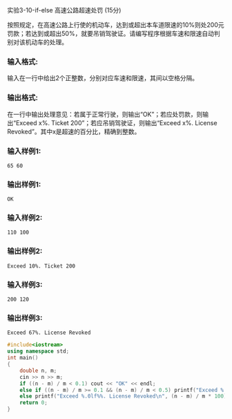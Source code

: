 实验3-10-if-else 高速公路超速处罚 (15分)

按照规定，在高速公路上行使的机动车，达到或超出本车道限速的10%则处200元罚款；若达到或超出50%，就要吊销驾驶证。请编写程序根据车速和限速自动判别对该机动车的处理。

### 输入格式:

输入在一行中给出2个正整数，分别对应车速和限速，其间以空格分隔。

### 输出格式:

在一行中输出处理意见：若属于正常行驶，则输出“OK”；若应处罚款，则输出“Exceed x%. Ticket 200”；若应吊销驾驶证，则输出“Exceed x%. License Revoked”。其中x是超速的百分比，精确到整数。

### 输入样例1:

```in
65 60
```

### 输出样例1:

```out
OK
```

### 输入样例2:

```in
110 100
```

### 输出样例2:

```out
Exceed 10%. Ticket 200
```

### 输入样例3:

```in
200 120
```

### 输出样例3:

```
Exceed 67%. License Revoked
```



```c++
#include<iostream>
using namespace std;
int main()
{
	double n, m;
	cin >> n >> m;
	if ((n - m) / m < 0.1) cout << "OK" << endl;
	else if ((n - m) / m >= 0.1 && (n - m) / m < 0.5) printf("Exceed %.0lf%%. Ticket 200\n", ((n - m) / m * 100));
	else printf("Exceed %.0lf%%. License Revoked\n", (n - m) / m * 100);
	return 0;
}
```

